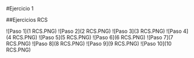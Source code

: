 #Ejercicio 1

##Ejercicios RCS

![Paso 1](1 RCS.PNG)
![Paso 2](2 RCS.PNG)
![Paso 3](3 RCS.PNG)
![Paso 4](4 RCS.PNG)
![Paso 5](5 RCS.PNG)
![Paso 6](6 RCS.PNG)
![Paso 7](7 RCS.PNG)
![Paso 8](8 RCS.PNG)
![Paso 9](9 RCS.PNG)
![Paso 10](10 RCS.PNG)
